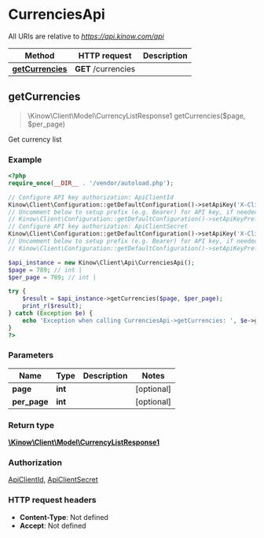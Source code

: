 # CurrenciesApi

All URIs are relative to *https://api.kinow.com/api*

Method | HTTP request | Description
------------- | ------------- | -------------
[**getCurrencies**](#getCurrencies) | **GET** /currencies | 


## **getCurrencies**
> \Kinow\Client\Model\CurrencyListResponse1 getCurrencies($page, $per_page)



Get currency list

### Example
```php
<?php
require_once(__DIR__ . '/vendor/autoload.php');

// Configure API key authorization: ApiClientId
Kinow\Client\Configuration::getDefaultConfiguration()->setApiKey('X-Client-Id', 'YOUR_API_KEY');
// Uncomment below to setup prefix (e.g. Bearer) for API key, if needed
// Kinow\Client\Configuration::getDefaultConfiguration()->setApiKeyPrefix('X-Client-Id', 'Bearer');
// Configure API key authorization: ApiClientSecret
Kinow\Client\Configuration::getDefaultConfiguration()->setApiKey('X-Client-Secret', 'YOUR_API_KEY');
// Uncomment below to setup prefix (e.g. Bearer) for API key, if needed
// Kinow\Client\Configuration::getDefaultConfiguration()->setApiKeyPrefix('X-Client-Secret', 'Bearer');

$api_instance = new Kinow\Client\Api\CurrenciesApi();
$page = 789; // int | 
$per_page = 789; // int | 

try {
    $result = $api_instance->getCurrencies($page, $per_page);
    print_r($result);
} catch (Exception $e) {
    echo 'Exception when calling CurrenciesApi->getCurrencies: ', $e->getMessage(), PHP_EOL;
}
?>
```

### Parameters

Name | Type | Description  | Notes
------------- | ------------- | ------------- | -------------
 **page** | **int**|  | [optional]
 **per_page** | **int**|  | [optional]

### Return type

[**\Kinow\Client\Model\CurrencyListResponse1**](#CurrencyListResponse1)

### Authorization

[ApiClientId](#ApiClientId), [ApiClientSecret](#ApiClientSecret)

### HTTP request headers

 - **Content-Type**: Not defined
 - **Accept**: Not defined

